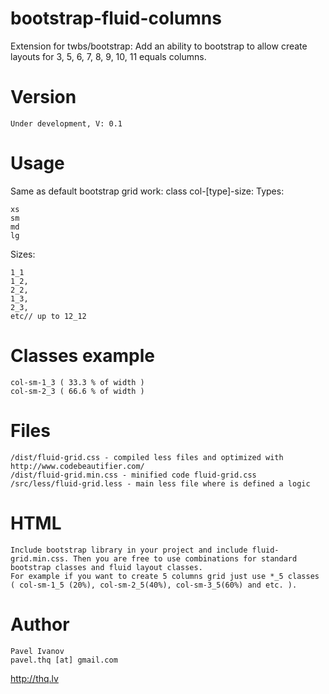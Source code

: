 # bootstrap-fluid-columns
Extension for twbs/bootstrap: Add an ability to bootstrap to allow create layouts for 3, 5, 6, 7, 8, 9, 10, 11 equals columns.

# Version

    Under development, V: 0.1

# Usage
Same as default bootstrap grid work: class col-[type]-size:
Types:

    xs
    sm
    md
    lg
Sizes:

    1_1
    1_2,
    2_2,
    1_3,
    2_3,
    etc// up to 12_12
    
# Classes example

    col-sm-1_3 ( 33.3 % of width )
    col-sm-2_3 ( 66.6 % of width )
    
# Files

    /dist/fluid-grid.css - compiled less files and optimized with http://www.codebeautifier.com/
    /dist/fluid-grid.min.css - minified code fluid-grid.css
    /src/less/fluid-grid.less - main less file where is defined a logic

# HTML

    Include bootstrap library in your project and include fluid-grid.min.css. Then you are free to use combinations for standard bootstrap classes and fluid layout classes.
    For example if you want to create 5 columns grid just use *_5 classes ( col-sm-1_5 (20%), col-sm-2_5(40%), col-sm-3_5(60%) and etc. ).

# Author
    Pavel Ivanov
    pavel.thq [at] gmail.com

<a href="http://thq.lv/">http://thq.lv</a>